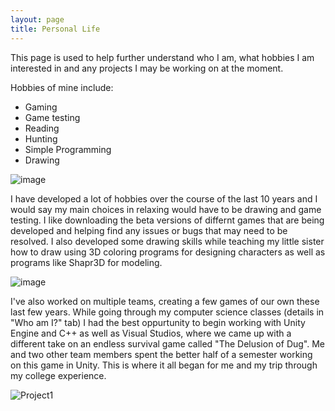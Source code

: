 ```yaml
---
layout: page
title: Personal Life
---
```


This page is used to help further understand who I am, what hobbies I am interested in and any projects I may be working on at the moment.

Hobbies of mine include:
- Gaming
- Game testing
- Reading
- Hunting
- Simple Programming
- Drawing


![image](https://user-images.githubusercontent.com/75332276/100810796-d567ee00-33fe-11eb-93a6-acbf977f4ed2.png)


   I have developed a lot of hobbies over the course of the last 10 years and I would say my main choices in relaxing would have to be drawing and game testing. I like downloading the beta versions of differnt games that are being developed and helping find any issues or bugs that may need to be resolved. I also developed some drawing skills while teaching my little sister how to draw using 3D coloring programs for designing characters as well as programs like Shapr3D for modeling.


![image](https://user-images.githubusercontent.com/75332276/100810227-9a18ef80-33fd-11eb-9490-5320808ac2f3.png)
 

   I've also worked on multiple teams, creating a few games of our own these last few years. While going through my computer science classes (details in "Who am I?" tab) I had the best oppurtunity to begin working with Unity Engine and C++ as well as Visual Studios, where we came up with a different take on an endless survival game called "The Delusion of Dug". Me and two other team members spent the better half of a semester working on this game in Unity. This is where it all began for me and my trip through my college experience. 
   
 
![Project1](https://user-images.githubusercontent.com/75332276/100812086-c9c9f680-3401-11eb-9a4d-d5d88f3fd5c1.png) 
